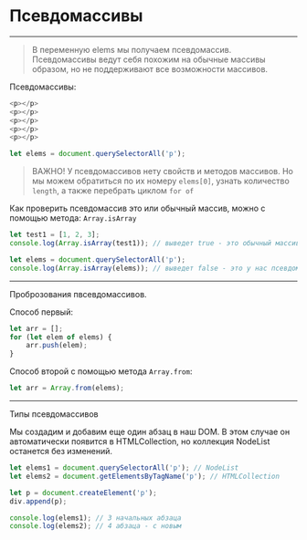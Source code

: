 # Псевдомассивы
---

> В переменную elems мы получаем псевдомассив.
> Псевдомассивы ведут себя похожим на обычные массивы образом, но не поддерживают все возможности массивов.

Псевдомассивы:
```js
<p></p>
<p></p>
<p></p>
<p></p>
<p></p>

let elems = document.querySelectorAll('p');
```

>ВАЖНО! 
>У псевдомассивов нету свойств и методов массивов.
>Но мы можем обратиться по их номеру `elems[0]`, узнать количество `length`, а также перебрать циклом `for of`

Как проверить псевдомассив это или обычный массив, можно с помощью метода:
`Array.isArray`

```js
let test1 = [1, 2, 3];
console.log(Array.isArray(test1)); // выведет true - это обычный массив

let elems = document.querySelectorAll('p');
console.log(Array.isArray(elems)); // выведет false - это у нас псевдомассив
```

---

Проброзования пвсевдомассивов.

Способ первый:
```js
let arr = [];
for (let elem of elems) {
	arr.push(elem);
}
```

Способ второй с помощью метода `Array.from`:
```js
let arr = Array.from(elems);
```

----

Типы псевдомассивов

Мы создадим и добавим еще один абзац в наш DOM. В этом случае он автоматически появится в HTMLCollection, но коллекция NodeList останется без изменений.
```js
let elems1 = document.querySelectorAll('p'); // NodeList 
let elems2 = document.getElementsByTagName('p'); // HTMLCollection 

let p = document.createElement('p'); 
div.append(p); 

console.log(elems1); // 3 начальных абзаца 
console.log(elems2); // 4 абзаца - с новым
```